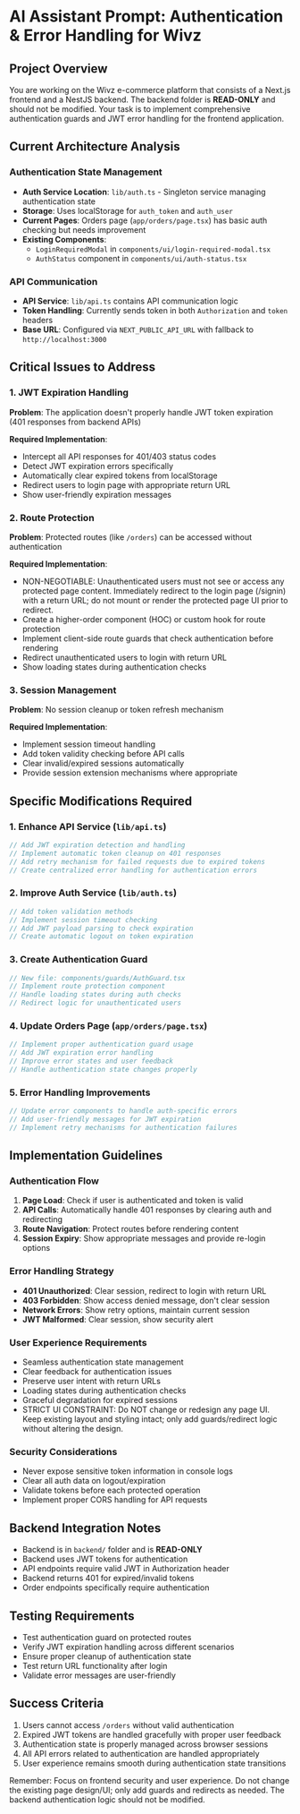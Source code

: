 # AI Assistant Prompt: Authentication & Error Handling for Wivz

## Project Overview
You are working on the Wivz e-commerce platform that consists of a Next.js frontend and a NestJS backend. The backend folder is **READ-ONLY** and should not be modified. Your task is to implement comprehensive authentication guards and JWT error handling for the frontend application.

## Current Architecture Analysis

### Authentication State Management
- **Auth Service Location**: `lib/auth.ts` - Singleton service managing authentication state
- **Storage**: Uses localStorage for `auth_token` and `auth_user`
- **Current Pages**: Orders page (`app/orders/page.tsx`) has basic auth checking but needs improvement
- **Existing Components**: 
  - `LoginRequiredModal` in `components/ui/login-required-modal.tsx`
  - `AuthStatus` component in `components/ui/auth-status.tsx`

### API Communication
- **API Service**: `lib/api.ts` contains API communication logic
- **Token Handling**: Currently sends token in both `Authorization` and `token` headers
- **Base URL**: Configured via `NEXT_PUBLIC_API_URL` with fallback to `http://localhost:3000`

## Critical Issues to Address

### 1. JWT Expiration Handling
**Problem**: The application doesn't properly handle JWT token expiration (401 responses from backend APIs)

**Required Implementation**:
- Intercept all API responses for 401/403 status codes
- Detect JWT expiration errors specifically
- Automatically clear expired tokens from localStorage
- Redirect users to login page with appropriate return URL
- Show user-friendly expiration messages

### 2. Route Protection
**Problem**: Protected routes (like `/orders`) can be accessed without authentication

**Required Implementation**:
- NON-NEGOTIABLE: Unauthenticated users must not see or access any protected page content. Immediately redirect to the login page (/signin) with a return URL; do not mount or render the protected page UI prior to redirect.
- Create a higher-order component (HOC) or custom hook for route protection
- Implement client-side route guards that check authentication before rendering
- Redirect unauthenticated users to login with return URL
- Show loading states during authentication checks

### 3. Session Management
**Problem**: No session cleanup or token refresh mechanism

**Required Implementation**:
- Implement session timeout handling
- Add token validity checking before API calls
- Clear invalid/expired sessions automatically
- Provide session extension mechanisms where appropriate

## Specific Modifications Required

### 1. Enhance API Service (`lib/api.ts`)
```typescript
// Add JWT expiration detection and handling
// Implement automatic token cleanup on 401 responses
// Add retry mechanism for failed requests due to expired tokens
// Create centralized error handling for authentication errors
```

### 2. Improve Auth Service (`lib/auth.ts`)
```typescript
// Add token validation methods
// Implement session timeout checking
// Add JWT payload parsing to check expiration
// Create automatic logout on token expiration
```

### 3. Create Authentication Guard
```typescript
// New file: components/guards/AuthGuard.tsx
// Implement route protection component
// Handle loading states during auth checks
// Redirect logic for unauthenticated users
```

### 4. Update Orders Page (`app/orders/page.tsx`)
```typescript
// Implement proper authentication guard usage
// Add JWT expiration error handling
// Improve error states and user feedback
// Handle authentication state changes properly
```

### 5. Error Handling Improvements
```typescript
// Update error components to handle auth-specific errors
// Add user-friendly messages for JWT expiration
// Implement retry mechanisms for authentication failures
```

## Implementation Guidelines

### Authentication Flow
1. **Page Load**: Check if user is authenticated and token is valid
2. **API Calls**: Automatically handle 401 responses by clearing auth and redirecting
3. **Route Navigation**: Protect routes before rendering content
4. **Session Expiry**: Show appropriate messages and provide re-login options

### Error Handling Strategy
- **401 Unauthorized**: Clear session, redirect to login with return URL
- **403 Forbidden**: Show access denied message, don't clear session
- **Network Errors**: Show retry options, maintain current session
- **JWT Malformed**: Clear session, show security alert

### User Experience Requirements
- Seamless authentication state management
- Clear feedback for authentication issues
- Preserve user intent with return URLs
- Loading states during authentication checks
- Graceful degradation for expired sessions
- STRICT UI CONSTRAINT: Do NOT change or redesign any page UI. Keep existing layout and styling intact; only add guards/redirect logic without altering the design.

### Security Considerations
- Never expose sensitive token information in console logs
- Clear all auth data on logout/expiration
- Validate tokens before each protected operation
- Implement proper CORS handling for API requests

## Backend Integration Notes
- Backend is in `backend/` folder and is **READ-ONLY**
- Backend uses JWT tokens for authentication
- API endpoints require valid JWT in Authorization header
- Backend returns 401 for expired/invalid tokens
- Order endpoints specifically require authentication

## Testing Requirements
- Test authentication guard on protected routes
- Verify JWT expiration handling across different scenarios
- Ensure proper cleanup of authentication state
- Test return URL functionality after login
- Validate error messages are user-friendly

## Success Criteria
1. Users cannot access `/orders` without valid authentication
2. Expired JWT tokens are handled gracefully with proper user feedback
3. Authentication state is properly managed across browser sessions
4. All API errors related to authentication are handled appropriately
5. User experience remains smooth during authentication state transitions

Remember: Focus on frontend security and user experience. Do not change the existing page design/UI; only add guards and redirects as needed. The backend authentication logic should not be modified.